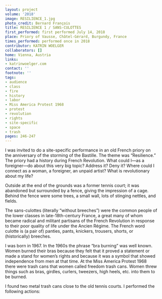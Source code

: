 ```yaml
---
layout: project
volume: '2018'
image: RESILIENCE_1.jpg
photo_credit: Bernard François
title: RESILIENCE 1 / SANS-CULOTTES
first_performed: first performed July 14, 2018
place: Priory of Vausse, Châtel-Gérard, Burgundy, France
times_performed: performed once in 2018
contributor: KATRIN WOELGER
collaborators: []
home: Vienna, Austria
links:
- katrinwoelger.com
contact: ''
footnote: ''
tags:
- audience
- class
- fire
- history
- labor
- Miss America Protest 1968
- protest
- revolution
- rights
- site-specific
- space
- trash
pages: 246-247
---
```


I was invited to do a site-specific performance in an old French priory on the anniversary of the storming of the Bastille. The theme was “Resilience.” The priory had a history during French Revolution. What could I—as a foreigner—do about this very big topic? Address it? Deny it? Where could I connect as a woman, a foreigner, an unpaid artist? What is revolutionary about my life?

Outside at the end of the grounds was a former tennis court; it was abandoned but surrounded by a fence, giving the impression of a cage. Behind the fence were some trees, a small wall, lots of stinging nettles, and fields.

The sans-culottes (literally “without breeches”) were the common people of the lower classes in late-18th-century France, a great many of whom became radical and militant partisans of the French Revolution in response to their poor quality of life under the Ancien Régime. The French word culotte is (a pair of) panties, pants, knickers, trousers, shorts, or (historically) breeches.

I was born in 1967. In the 1960s the phrase “bra burning” was well known. Women burned their bras because they felt that it proved a statement or made a stand for women’s rights and because it was a symbol that showed independence from men at that time. At the Miss America Protest 1968 there were trash cans that women called freedom trash cans. Women threw things such as bras, girdles, curlers, tweezers, high heels, etc. into them to be burned.

I found two metal trash cans close to the old tennis courts. I performed the following actions:
